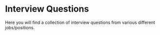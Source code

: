 # Interview Questions

Here you will find a collection of interview questions from various different jobs/positions.

